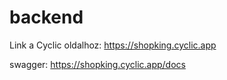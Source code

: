 # backend

Link a Cyclic oldalhoz: https://shopking.cyclic.app

swagger: https://shopking.cyclic.app/docs

